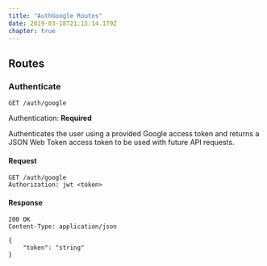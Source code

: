 ```yaml
---
title: "AuthGoogle Routes"
date: 2019-03-18T21:15:14.179Z
chapter: true
---
```




## Routes

### Authenticate
`GET /auth/google`

Authentication: **Required**

Authenticates the user using a provided Google access token and returns a JSON Web Token access token to be used with future API requests.

#### Request
```http
GET /auth/google
Authorization: jwt <token>
```

#### Response
```http
200 OK
Content-Type: application/json

{
    "token": "string"
}
```

